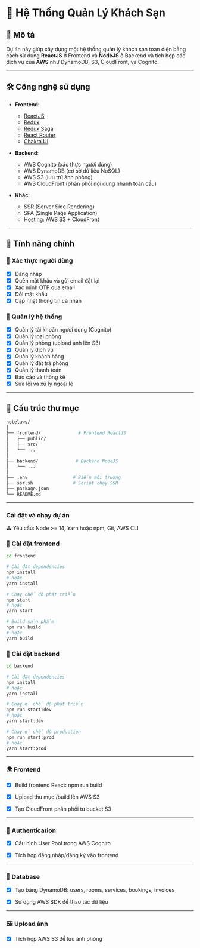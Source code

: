 # 🏨 Hệ Thống Quản Lý Khách Sạn

## 📘 Mô tả

Dự án này giúp xây dựng một hệ thống quản lý khách sạn toàn diện bằng cách sử dụng **ReactJS** ở Frontend và **NodeJS** ở Backend và tích hợp các dịch vụ của **AWS** như DynamoDB, S3, CloudFront, và Cognito.

---

## 🛠️ Công nghệ sử dụng

- **Frontend**: 
  - [ReactJS](https://reactjs.org/)
  - [Redux](https://redux.js.org/)
  - [Redux Saga](https://redux-saga.js.org/)
  - [React Router](https://reactrouter.com/)
  - [Chakra UI](https://chakra-ui.com/)

- **Backend**:
  - AWS Cognito (xác thực người dùng)
  - AWS DynamoDB (cơ sở dữ liệu NoSQL)
  - AWS S3 (lưu trữ ảnh phòng)
  - AWS CloudFront (phân phối nội dung nhanh toàn cầu)

- **Khác**:
  - SSR (Server Side Rendering)
  - SPA (Single Page Application)
  - Hosting: AWS S3 + CloudFront

---

## 🔐 Tính năng chính

### 👤 Xác thực người dùng
- [x] Đăng nhập
- [x] Quên mật khẩu và gửi email đặt lại
- [x] Xác minh OTP qua email
- [x] Đổi mật khẩu
- [x] Cập nhật thông tin cá nhân

### 🏨 Quản lý hệ thống
- [x] Quản lý tài khoản người dùng (Cognito)
- [x] Quản lý loại phòng
- [x] Quản lý phòng (upload ảnh lên S3)
- [x] Quản lý dịch vụ
- [x] Quản lý khách hàng
- [x] Quản lý đặt trả phòng
- [x] Quản lý thanh toán
- [x] Báo cáo và thống kê
- [x] Sửa lỗi và xử lý ngoại lệ

---

## 📁 Cấu trúc thư mục

```bash
hotelaws/
│
├── frontend/              # Frontend ReactJS
│   ├── public/
│   ├── src/
│   └── ...
│
├── backend/              # Backend NodeJS
│   └── ...
│
├── .env                 # Biến môi trường
├── ssr.sh               # Script chạy SSR
├── package.json
└── README.md
```


---

### Cài đặt và chạy dự án
⚠️ Yêu cầu: Node >= 14, Yarn hoặc npm, Git, AWS CLI
### 🔧 Cài đặt frontend
```bash
cd frontend

# Cài đặt dependencies
npm install
# hoặc
yarn install

# Chạy chế độ phát triển
npm start
# hoặc
yarn start

# Build sản phẩm
npm run build
# hoặc
yarn build

```
### 🔧 Cài đặt backend
```bash
cd backend

# Cài đặt dependencies
npm install
# hoặc
yarn install

# Chạy ở chế độ phát triển
npm run start:dev
# hoặc
yarn start:dev

# Chạy ở chế độ production
npm run start:prod
# hoặc
yarn start:prod
```


---

### 🌍 Frontend
- [x] Build frontend React: npm run build

- [x] Upload thư mục /build lên AWS S3

- [x] Tạo CloudFront phân phối từ bucket S3


---
### 🔐 Authentication
- [x] Cấu hình User Pool trong AWS Cognito

- [x] Tích hợp đăng nhập/đăng ký vào frontend

---
### 💾 Database
- [x] Tạo bảng DynamoDB: users, rooms, services, bookings, invoices

- [x] Sử dụng AWS SDK để thao tác dữ liệu

---
### 🖼️ Upload ảnh
- [x] Tích hợp AWS S3 để lưu ảnh phòng